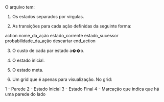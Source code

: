 O arquivo tem:

1. Os estados separados por vírgulas.

2. As transições para cada ação definidas da seguinte forma:

action nome_da_ação
	estado_corrente estado_sucessor probabilidade_da_ação descartar
end_action

3. O custo de cada par estado a��o.

4. O estado inicial.

5. O estado meta.

6. Um grid que é apenas para visualização. No grid:

1 - Parede
2 - Estado Inicial
3 - Estado Final
4 - Marcação que indica que há uma parede do lado
